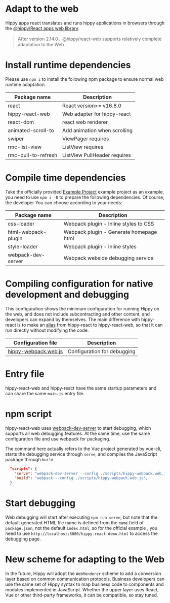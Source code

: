 <!-- markdownlint-disable no-duplicate-header -->
# Adapt to the web

Hippy apps react translates and runs hippy applications in browsers through the [@hippy/React apps web library](//www.npmjs.com/package/@hippy/react-web).

> After version 2.14.0，@hippy/react-web supports relatively complete adaptation to the Web

# Install runtime dependencies

Please use `npm i` to install the following npm package to ensure normal web runtime adaptation

| Package name            | Description                        |
| --------------- |------------------------------------|
| react           | React version>= v16.8.0            |
| hippy-react-web | Web adapter for hippy-react |
| react-dom       | react web renderer      |
| animated-scroll-to | Add animation when scrolling                         |
| swiper          | ViewPager requires                    |
| rmc-list-view   | ListView requires                  |
| rmc-pull-to-refresh | ListView PullHeader requires       |


# Compile time dependencies

Take the officially provided [Example Project](//github.com/Tencent/Hippy/tree/master/examples/hippy-react-demo) example project as an example, you need to use `npm i -D` to prepare the following dependencies. Of course, the developer You can choose according to your needs:

| Package name                | Description                             |
| ------------------- |-----------------------------------------|
| css-loader          | Webpack plugin - Inline styles to CSS   |
| html-webpack-plugin | Webpack plugin - Generate homepage html |
| style-loader        | Webpack plugin - Inline styles      |
| webpack-dev-server  | Webpack webside debugging service       |

# Compiling configuration for native development and debugging

This configuration shows the minimum configuration for running Hippy on the web, and does not include subcontracting and other content, and developers can expand by themselves. The main difference with hippy-react is to make an [alias](//github.com/Tencent/Hippy/blob/master/examples/hippy-react-demo/scripts/hippy-webpack.web.js#L80) from hippy-react to hippy-react-web, so that it can run directly without modifying the code.

| Configuration file                                                     | Description       |
| ------------------------------------------------------------ | ---------- |
| [hippy-webpack.web.js](//github.com/Tencent/Hippy/blob/master/examples/hippy-react-demo/scripts/hippy-webpack.web.js) |Configuration for debugging|

# Entry file

hippy-react-web and hippy-react have the same startup parameters and can share the same `main.js` entry file.

# npm script

hippy-react-web uses [webpack-dev-server](//webpack.js.org/configuration/dev-server/) to start debugging, which supports all web debugging features. At the same time, use the same configuration file and use webpack for packaging.

The command here actually refers to the Vue project generated by vue-cli, starts the debugging service through `serve`, and compiles the JavaScript package through `build`.

```json
  "scripts": {
    "serve": "webpack-dev-server --config ./scripts/hippy-webpack.web.js",
    "build": "webpack --config ./scripts/hippy-webpack.web.js",
  }
```

# Start debugging

Web debugging will start after executing `npm run serve`, but note that the default generated HTML file name is defined from the `name` field of `package.json`, not the default `index.html`, so for the official example , you need to use `http://localhost:8080/hippy-react-demo.html` to access the debugging page.

# New scheme for adapting to the Web

In the future, Hippy will adopt the `WebRenderer` scheme to add a conversion layer based on common communication protocols. Business developers can use the same set of Hippy syntax to map business code to components and modules implemented in JavaScript. Whether the upper layer uses React, Vue or other third-party frameworks, it can be compatible, so stay tuned.
